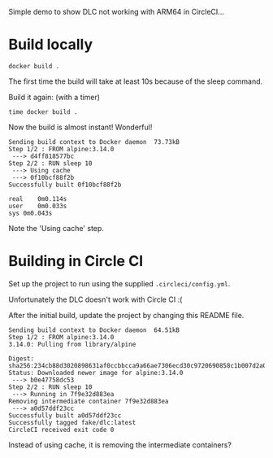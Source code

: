 Simple demo to show DLC not working with ARM64 in CircleCI...

# Build locally

```
docker build .
```

The first time the build will take at least 10s because of the sleep command.

Build it again: (with a timer)

```
time docker build .
```
Now the build is almost instant! Wonderful!

```
Sending build context to Docker daemon  73.73kB
Step 1/2 : FROM alpine:3.14.0
 ---> d4ff818577bc
Step 2/2 : RUN sleep 10
 ---> Using cache
 ---> 0f10bcf88f2b
Successfully built 0f10bcf88f2b

real	0m0.114s
user	0m0.033s
sys	0m0.043s
```

Note the 'Using cache' step.

# Building in Circle CI

Set up the project to run using the supplied `.circleci/config.yml`.

Unfortunately the DLC doesn't work with Circle CI :(

After the initial build, update the project by changing this README file.

```
Sending build context to Docker daemon  64.51kB
Step 1/2 : FROM alpine:3.14.0
3.14.0: Pulling from library/alpine

Digest: sha256:234cb88d3020898631af0ccbbcca9a66ae7306ecd30c9720690858c1b007d2a0
Status: Downloaded newer image for alpine:3.14.0
 ---> b0e47758dc53
Step 2/2 : RUN sleep 10
 ---> Running in 7f9e32d883ea
Removing intermediate container 7f9e32d883ea
 ---> a0d57ddf23cc
Successfully built a0d57ddf23cc
Successfully tagged fake/dlc:latest
CircleCI received exit code 0
```

Instead of using cache, it is removing the intermediate containers?
 
 
